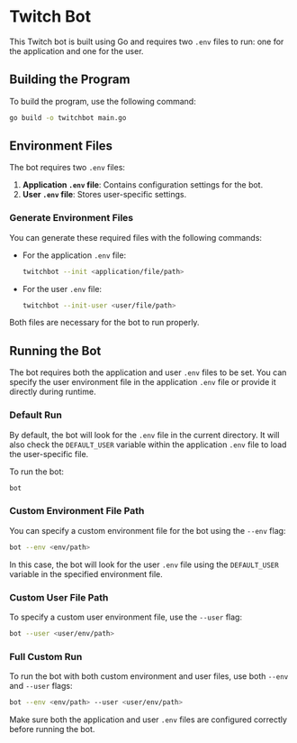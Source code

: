 # Twitch Bot

This Twitch bot is built using Go and requires two `.env` files to run: one for the application and one for the user.

## Building the Program

To build the program, use the following command:

```bash
go build -o twitchbot main.go
```

## Environment Files

The bot requires two `.env` files:

1. **Application `.env` file**: Contains configuration settings for the bot.
2. **User `.env` file**: Stores user-specific settings.

### Generate Environment Files

You can generate these required files with the following commands:

- For the application `.env` file:
  ```bash
  twitchbot --init <application/file/path>
  ```

- For the user `.env` file:
  ```bash
  twitchbot --init-user <user/file/path>
  ```

Both files are necessary for the bot to run properly.

## Running the Bot

The bot requires both the application and user `.env` files to be set. You can specify the user environment file in the application `.env` file or provide it directly during runtime.

### Default Run

By default, the bot will look for the `.env` file in the current directory. It will also check the `DEFAULT_USER` variable within the application `.env` file to load the user-specific file.

To run the bot:

```bash
bot
```

### Custom Environment File Path

You can specify a custom environment file for the bot using the `--env` flag:

```bash
bot --env <env/path>
```

In this case, the bot will look for the user `.env` file using the `DEFAULT_USER` variable in the specified environment file.

### Custom User File Path

To specify a custom user environment file, use the `--user` flag:

```bash
bot --user <user/env/path>
```

### Full Custom Run

To run the bot with both custom environment and user files, use both `--env` and `--user` flags:

```bash
bot --env <env/path> --user <user/env/path>
```

Make sure both the application and user `.env` files are configured correctly before running the bot.
